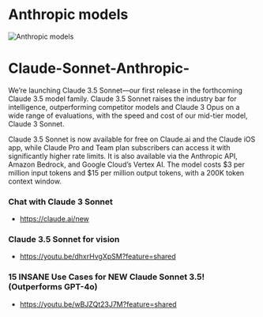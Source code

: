 # Anthropic models 
![Anthropic models](https://www.anthropic.com/_next/image?url=https%3A%2F%2Fcdn.sanity.io%2Fimages%2F4zrzovbb%2Fwebsite%2Fcaff3d60763b27b59fe33e4ae984530f0dba4ddb-2200x1110.png&w=3840&q=75)


# Claude-Sonnet-Anthropic-
We’re launching Claude 3.5 Sonnet—our first release in the forthcoming Claude 3.5 model family. Claude 3.5 Sonnet raises the industry bar for intelligence, outperforming competitor models and Claude 3 Opus on a wide range of evaluations, with the speed and cost of our mid-tier model, Claude 3 Sonnet.

Claude 3.5 Sonnet is now available for free on Claude.ai and the Claude iOS app, while Claude Pro and Team plan subscribers can access it with significantly higher rate limits. It is also available via the Anthropic API, Amazon Bedrock, and Google Cloud’s Vertex AI. The model costs $3 per million input tokens and $15 per million output tokens, with a 200K token context window.

### Chat with Claude 3 Sonnet 
- https://claude.ai/new

### Claude 3.5 Sonnet for vision
- https://youtu.be/dhxrHvgXpSM?feature=shared

### 15 INSANE Use Cases for NEW Claude Sonnet 3.5! (Outperforms GPT-4o)
- https://youtu.be/wBJZQt23J7M?feature=shared

  
